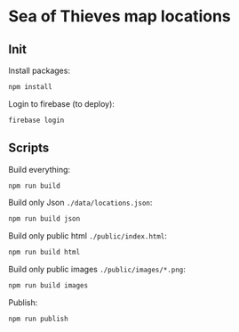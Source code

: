 ﻿# Sea of Thieves map locations
## Init
Install packages:
```bash
npm install
```

Login to firebase (to deploy):
```bash
firebase login
```

## Scripts
Build everything:
```bash
npm run build
```

Build only Json `./data/locations.json`:
```bash
npm run build json
```

Build only public html `./public/index.html`:
```bash
npm run build html
```

Build only public images `./public/images/*.png`:
```bash
npm run build images
```

Publish:
```bash
npm run publish
```